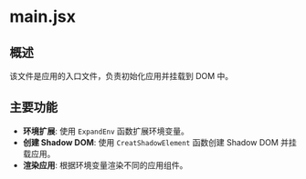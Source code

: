 # main.jsx

## 概述

该文件是应用的入口文件，负责初始化应用并挂载到 DOM 中。

## 主要功能

- **环境扩展**: 使用 `ExpandEnv` 函数扩展环境变量。
- **创建 Shadow DOM**: 使用 `CreatShadowElement` 函数创建 Shadow DOM 并挂载应用。
- **渲染应用**: 根据环境变量渲染不同的应用组件。
